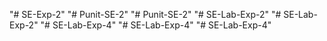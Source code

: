 "# SE-Exp-2" 
"# Punit-SE-2" 
"# Punit-SE-2" 
"# SE-Lab-Exp-2" 
"# SE-Lab-Exp-2" 
"# SE-Lab-Exp-4" 
"# SE-Lab-Exp-4" 
"# SE-Lab-Exp-4" 
